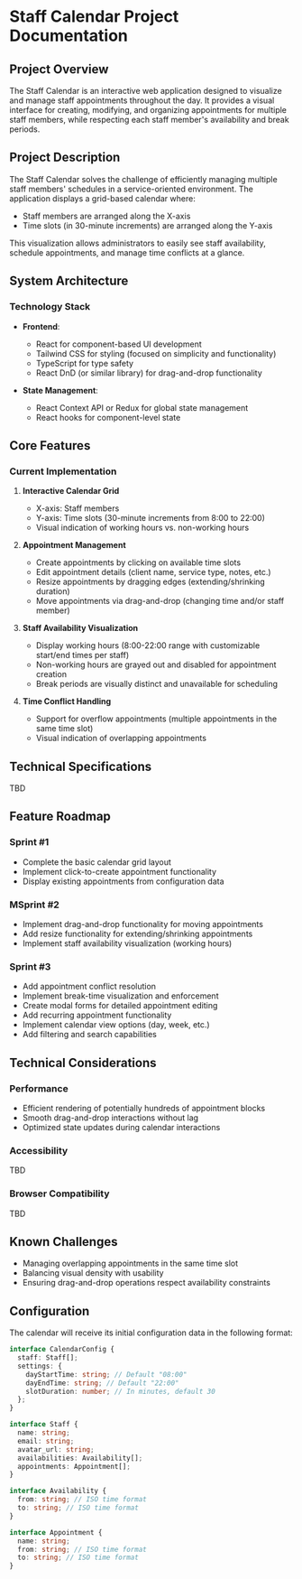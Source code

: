 # Staff Calendar Project Documentation

## Project Overview

The Staff Calendar is an interactive web application designed to visualize and manage staff appointments throughout the
day. It provides a visual interface for creating, modifying, and organizing appointments for multiple staff members,
while respecting each staff member's availability and break periods.

## Project Description

The Staff Calendar solves the challenge of efficiently managing multiple staff members' schedules in a service-oriented
environment. The application displays a grid-based calendar where:

- Staff members are arranged along the X-axis
- Time slots (in 30-minute increments) are arranged along the Y-axis

This visualization allows administrators to easily see staff availability, schedule appointments, and manage time
conflicts at a glance.

## System Architecture

### Technology Stack

- **Frontend**:

  - React for component-based UI development
  - Tailwind CSS for styling (focused on simplicity and functionality)
  - TypeScript for type safety
  - React DnD (or similar library) for drag-and-drop functionality

- **State Management**:
  - React Context API or Redux for global state management
  - React hooks for component-level state

## Core Features

### Current Implementation

1. **Interactive Calendar Grid**

   - X-axis: Staff members
   - Y-axis: Time slots (30-minute increments from 8:00 to 22:00)
   - Visual indication of working hours vs. non-working hours

2. **Appointment Management**

   - Create appointments by clicking on available time slots
   - Edit appointment details (client name, service type, notes, etc.)
   - Resize appointments by dragging edges (extending/shrinking duration)
   - Move appointments via drag-and-drop (changing time and/or staff member)

3. **Staff Availability Visualization**

   - Display working hours (8:00-22:00 range with customizable start/end times per staff)
   - Non-working hours are grayed out and disabled for appointment creation
   - Break periods are visually distinct and unavailable for scheduling

4. **Time Conflict Handling**
   - Support for overflow appointments (multiple appointments in the same time slot)
   - Visual indication of overlapping appointments

## Technical Specifications

TBD

## Feature Roadmap

### Sprint #1

- Complete the basic calendar grid layout
- Implement click-to-create appointment functionality
- Display existing appointments from configuration data

### MSprint #2

- Implement drag-and-drop functionality for moving appointments
- Add resize functionality for extending/shrinking appointments
- Implement staff availability visualization (working hours)

### Sprint #3

- Add appointment conflict resolution
- Implement break-time visualization and enforcement
- Create modal forms for detailed appointment editing
- Add recurring appointment functionality
- Implement calendar view options (day, week, etc.)
- Add filtering and search capabilities

## Technical Considerations

### Performance

- Efficient rendering of potentially hundreds of appointment blocks
- Smooth drag-and-drop interactions without lag
- Optimized state updates during calendar interactions

### Accessibility

TBD

### Browser Compatibility

TBD

## Known Challenges

- Managing overlapping appointments in the same time slot
- Balancing visual density with usability
- Ensuring drag-and-drop operations respect availability constraints

## Configuration

The calendar will receive its initial configuration data in the following format:

```typescript
interface CalendarConfig {
  staff: Staff[];
  settings: {
    dayStartTime: string; // Default "08:00"
    dayEndTime: string; // Default "22:00"
    slotDuration: number; // In minutes, default 30
  };
}

interface Staff {
  name: string;
  email: string;
  avatar_url: string;
  availabilities: Availability[];
  appointments: Appointment[];
}

interface Availability {
  from: string; // ISO time format
  to: string; // ISO time format
}

interface Appointment {
  name: string;
  from: string; // ISO time format
  to: string; // ISO time format
}
```
